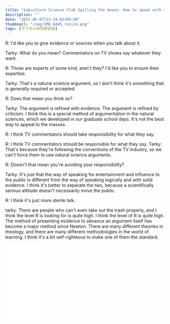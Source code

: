 ```yaml
---
title: "Subculture Science Club Spilling the beans: How to speak with responsibly and evidence"
description: ""
date: "2021-06-07T23:34:02+09:00"
thumbnail: "/img/IMG_0445_resize.png"
tags: [サブカル科学研究会]
---
```

R: I'd like you to give evidence or sources when you talk about it.

Tarky: What do you mean? Commentators on TV shows say whatever they want.

R: Those are experts of some kind, aren't they? I'd like you to ensure their expertise.

Tarky: That's a natural science argument, so I don't think it's something that is generally required or accepted.

R: Does that mean you think so?

Tarky: The argument is refined with evidence. The argument is refined by criticism. I think this is a special method of argumentation in the natural sciences, which we developed in our graduate school days. It's not the best way to appeal to the masses.

R: I think TV commentators should take responsibility for what they say.

R: I think TV commentators should be responsible for what they say. Tarky: That's because they're following the conventions of the TV industry, so we can't force them to use natural science arguments.

R: Doesn't that mean you're avoiding your responsibility?

Tarky: It's just that the way of speaking for entertainment and influence to the public is different from the way of speaking logically and with solid evidence. I think it's better to separate the two, because a scientifically serious attitude doesn't necessarily move the public.

R: I think it's just more sterile talk.

tarky: There are people who can't even take out the trash properly, and I think the level R is looking for is quite high.
I think the level of R is quite high. The method of presenting evidence to advance an argument itself has become a major method since Newton.
There are many different theories in theology, and there are many different methodologies in the world of learning.
I think it's a bit self-righteous to make one of them the standard.


<iframe style="width:120px;height:240px;" marginwidth="0" marginheight="0" scrolling="no" frameborder="0" src="//rcm-fe.amazon-adsystem.com/e/cm?lt1=_blank&bc1=000000&IS2=1&bg1=FFFFFF&fc1=000000&lc1=0000FF&t=subculturesci-22&language=ja_JP&o=9&p=8&l=as4&m=amazon&f=ifr&ref=as_ss_li_til&asins=4121006240&linkId=67b2c1b35023a907d72647ccb6e6b675"></iframe>